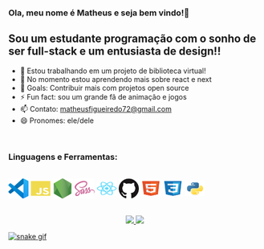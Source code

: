 ### Ola, meu nome é Matheus e seja bem vindo!👋


## Sou um estudante programação com o sonho de ser full-stack e um entusiasta de design!!

- 🔭 Estou trabalhando em um projeto de biblioteca virtual!
- 🌱 No momento estou aprendendo mais sobre react e next
- 🥅 Goals: Contribuir mais com projetos open source
- ⚡ Fun fact: sou um grande fã de animação e jogos
- 📫 Contato: matheusfigueiredo72@gmail.com
- 😄 Pronomes: ele/dele

<br />

### Linguagens e Ferramentas:

<div style="display: inline_block"><br>
  <img align="center" alt="Visual Studio Code" heigth="30"width="40" src="https://raw.githubusercontent.com/github/explore/80688e429a7d4ef2fca1e82350fe8e3517d3494d/topics/visual-studio-code/visual-studio-code.png">
  <img align="center" alt="matheus-Js" height="30" width="40" src="https://raw.githubusercontent.com/devicons/devicon/master/icons/javascript/javascript-plain.svg">
  <img align="center" alt="Node.js" heigth="30" width="40" src="https://raw.githubusercontent.com/github/explore/80688e429a7d4ef2fca1e82350fe8e3517d3494d/topics/nodejs/nodejs.png">
  <img align="center" alt="matheus-sass" heigth="30" width="40" src="https://raw.githubusercontent.com/github/explore/80688e429a7d4ef2fca1e82350fe8e3517d3494d/topics/sass/sass.png">
  <img align="center" alt="matheus-React" height="30" width="40" src="https://raw.githubusercontent.com/devicons/devicon/master/icons/react/react-original.svg">
  <img align="center" alt="GitHub" heigth="30" width="40" src="https://raw.githubusercontent.com/github/explore/78df643247d429f6cc873026c0622819ad797942/topics/github/github.png" />
  <img align="center" alt="matheus-HTML" height="30" width="40" src="https://raw.githubusercontent.com/devicons/devicon/master/icons/html5/html5-original.svg">
  <img align="center" alt="matheus-CSS" height="30" width="40" src="https://raw.githubusercontent.com/devicons/devicon/master/icons/css3/css3-original.svg">
  <img align="center" alt="matheus-Python" height="30" width="40" src="https://raw.githubusercontent.com/devicons/devicon/master/icons/python/python-original.svg">
</div>

<br />
<br />

<div align="center">
  <a href="https://github.com/matheus-valentim">
  <img height="180em" src="https://github-readme-stats.vercel.app/api?username=matheus-valentim&show_icons=true&theme=dracula&include_all_commits=false&count_private=true"/>
  <img height="180em" src="https://github-readme-stats.vercel.app/api/top-langs/?username=matheus-valentim&layout=compact&langs_count=7&theme=dracula"/>
</div>

  
![snake gif](https://github.com/matheus-valentim/matheus-valentim/blob/output/github-contribution-grid-snake.svg)
